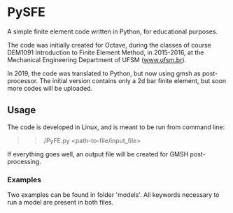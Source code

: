# PySFE
A simple finite element code written in Python, for educational purposes.

The code was initially created for Octave, during the classes of course DEM1091 Introduction to Finite Element Method, in 2015-2016, at the Mechanical Engineering Department of UFSM (www.ufsm.br).

In 2019, the code was translated to Python, but now using gmsh as post-processor. The initial version contains only a 2d bar finite element, but soon more codes will be uploaded.

## Usage
The code is developed in Linux, and is meant to be run from command line:
>>./PyFE.py <path-to-file/input_file>

If everything goes well, an output file will be created for GMSH post-processing.

### Examples
Two examples can be found in folder 'models'. All keywords necessary to run a model are present in both files.



